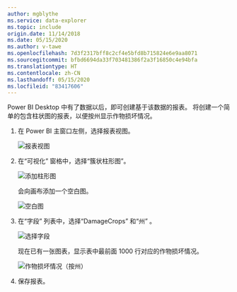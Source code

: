 ```yaml
---
author: mgblythe
ms.service: data-explorer
ms.topic: include
origin.date: 11/14/2018
ms.date: 05/15/2020
ms.author: v-tawe
ms.openlocfilehash: 7d3f2317bff8c2cf4e5bfd8b715824e6e9aa8071
ms.sourcegitcommit: bfbd6694da33f703481386f2a3f16850c4e94bfa
ms.translationtype: HT
ms.contentlocale: zh-CN
ms.lasthandoff: 05/15/2020
ms.locfileid: "83417606"
---
```

Power BI Desktop 中有了数据以后，即可创建基于该数据的报表。 将创建一个简单的包含柱状图的报表，以便按州显示作物损坏情况。

1. 在 Power BI 主窗口左侧，选择报表视图。

    ![报表视图](media/data-explorer-power-bi-visualize-basic/report-view.png)

1. 在“可视化”  窗格中，选择“簇状柱形图”。

    ![添加柱形图](media/data-explorer-power-bi-visualize-basic/add-column-chart.png)

    会向画布添加一个空白图。

    ![空白图](media/data-explorer-power-bi-visualize-basic/blank-chart.png)

1. 在“字段”  列表中，选择“DamageCrops”  和“州”  。

    ![选择字段](media/data-explorer-power-bi-visualize-basic/select-fields.png)

    现在已有一张图表，显示表中最前面 1000 行对应的作物损坏情况。

    ![作物损坏情况（按州）](media/data-explorer-power-bi-visualize-basic/damage-column-chart.png)

1. 保存报表。